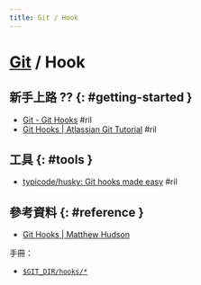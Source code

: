 ```yaml
---
title: Git / Hook
---
```

# [Git](git.md) / Hook

## 新手上路 ?? {: #getting-started }

  - [Git \- Git Hooks](https://git-scm.com/book/en/v2/Customizing-Git-Git-Hooks) #ril
  - [Git Hooks \| Atlassian Git Tutorial](https://www.atlassian.com/git/tutorials/git-hooks) #ril

## 工具 {: #tools }

  - [typicode/husky: Git hooks made easy](https://github.com/typicode/husky) #ril

## 參考資料 {: #reference }

  - [Git Hooks | Matthew Hudson](https://githooks.com/)

手冊：

  - [`$GIT_DIR/hooks/*`](https://git-scm.com/docs/githooks)
